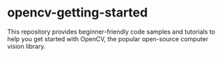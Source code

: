 # opencv-getting-started
This repository provides beginner-friendly code samples and tutorials to help you get started with OpenCV, the popular open-source computer vision library.
